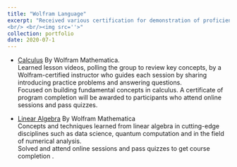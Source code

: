 ```yaml
---
title: "Wolfram Language"
excerpt: "Received various certification for demonstration of proficiency in the Wolfram language.
<br/> <br/><img src=''>"
collection: portfolio
date: 2020-07-1
---
```



* [Calculus](https://1drv.ms/f/s!AllCcwLfbSCpiXQzQYf3WehqK1pP?e=dIAZtf) By Wolfram Mathematica.
 <br>Learned lesson videos, polling the group to review key concepts, by a Wolfram-certified instructor who
guides each session by sharing introducing practice problems and answering questions.
 <br> Focused on building fundamental concepts in calculus. A certificate of program completion will be
awarded to participants who attend online sessions and pass quizzes.

* [Linear Algebra](https://drive.google.com/file/d/1_OV9pjrkHdzFHuuhxlkypiVSgfU9mKQs/view?usp=sharing) By Wolfram Mathematica
 <br>Concepts and techniques learned from linear algebra in cutting-edge disciplines such as data science,
quantum computation and in the field of numerical analysis.
 <br> Solved and attend online sessions and pass quizzes to get course completion .